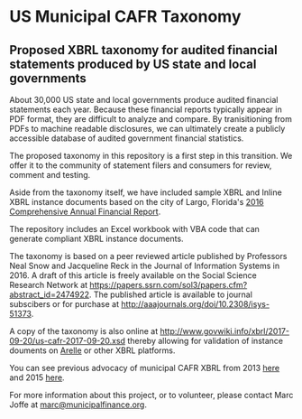 # US Municipal CAFR Taxonomy
## Proposed XBRL taxonomy for audited financial statements produced by US state and local governments

About 30,000 US state and local governments produce audited financial statements each year. Because these financial reports typically appear in PDF format, they are difficult to analyze and compare. By tranisitioning from PDFs to machine readable disclosures, we can ultimately create a publicly accessible database of audited government financial statistics.

The proposed taxonomy in this repository is a first step in this transition. We offer it to the community of statement filers and consumers for review, comment and testing.

Aside from the taxonomy itself, we have included sample XBRL and Inline XBRL instance documents based on the city of Largo, Florida's [2016 Comprehensive Annual Financial Report](http://www.largo.com/egov/apps/document/center.egov?view=item;id=18785).

The repository includes an Excel workbook with VBA code that can generate compliant XBRL instance documents.

The taxonomy is based on a peer reviewed article published by Professors Neal Snow and Jacqueline Reck in the Journal of Information Systems in 2016. A draft of this article is freely available on the Social Science Research Network at https://papers.ssrn.com/sol3/papers.cfm?abstract_id=2474922. The published article is available to journal subscibers or for purchase at http://aaajournals.org/doi/10.2308/isys-51373.

A copy of the taxonomy is also online at http://www.govwiki.info/xbrl/2017-09-20/us-cafr-2017-09-20.xsd thereby allowing for validation of instance douments on [Arelle](http://www.arelle.org) or other XBRL platforms.

You can see previous advocacy of municipal CAFR XBRL from 2013 [here](http://tabbforum.com/opinions/the-case-for-muni-xbrl-bringing-municipal-financial-disclosure-into-the-21st-century) and 2015 [here](http://www.governing.com/gov-institute/voices/col-missing-information-municipal-bond-investors-need.html).

For more information about this project, or to volunteer, please contact Marc Joffe at marc@municipalfinance.org.
